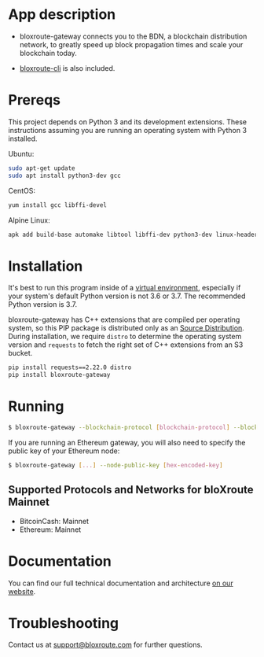 # App description

* bloxroute-gateway connects you to the BDN, a blockchain distribution network, to greatly speed up block propagation
times and scale your blockchain today.

* [bloxroute-cli] is also included.

# Prereqs

This project depends on Python 3 and its development extensions. These instructions assuming you are running an
operating system with Python 3 installed.

Ubuntu:
```bash
sudo apt-get update
sudo apt install python3-dev gcc
```

CentOS:
```bash
yum install gcc libffi-devel
```

Alpine Linux:
```bash
apk add build-base automake libtool libffi-dev python3-dev linux-headers
```

# Installation

It's best to run this program inside of a [virtual environment][1], especially if your system's default Python 
version is not 3.6 or 3.7. The recommended Python version is 3.7.

bloxroute-gateway has C++ extensions that are compiled per operating system, so this PIP package is distributed 
only as an [Source Distribution][2]. During installation, we require `distro` to determine the operating system version
and `requests` to fetch the right set of C++ extensions from an S3 bucket.

```bash
pip install requests==2.22.0 distro
pip install bloxroute-gateway
```

# Running

```bash
$ bloxroute-gateway --blockchain-protocol [blockchain-protocol] --blockchain-network [blockchain-network]
```

If you are running an Ethereum gateway, you will also need to specify the public key of your Ethereum node:
```bash
$ bloxroute-gateway [...] --node-public-key [hex-encoded-key]
```

## Supported Protocols and Networks for bloXroute Mainnet
* BitcoinCash: Mainnet
* Ethereum: Mainnet

# Documentation
You can find our full technical documentation and architecture [on our website][documentation].

# Troubleshooting

Contact us at support@bloxroute.com for further questions.

[1]: https://virtualenv.pypa.io/en/latest/
[2]: https://docs.python.org/3.7/distutils/sourcedist.html#manifest-template
[documentation]: https://bloxroute.com/docs/bloxroute-documentation/
[bloxroute-cli]: https://pypi.org/project/bloxroute-cli/
